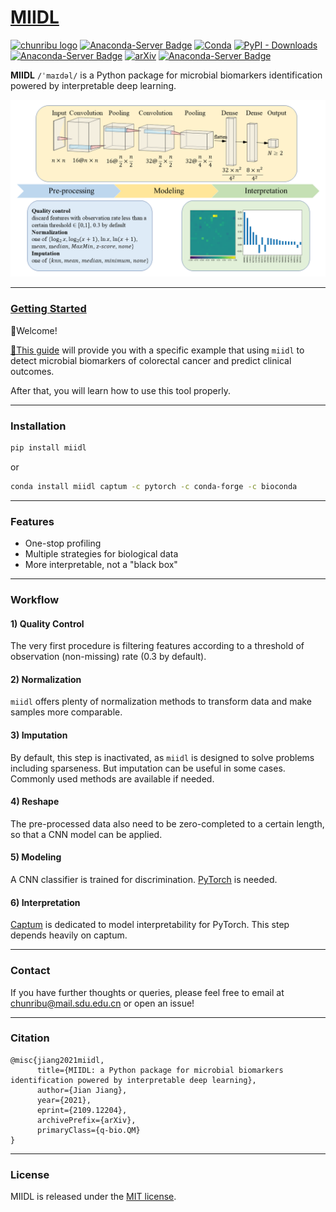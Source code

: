 # [MIIDL](https://chunribu.github.io/miidl)

[![chunribu logo](https://img.shields.io/badge/chunribu-🚀-black?logo=github)](https://github.com/chunribu/) [![Anaconda-Server Badge](https://anaconda.org/bioconda/miidl/badges/version.svg)](https://anaconda.org/bioconda/miidl) [![Conda](https://img.shields.io/conda/dn/bioconda/miidl?color=green&logo=anaconda&style=flat-square)](https://anaconda.org/bioconda/miidl) [![PyPI - Downloads](https://img.shields.io/pypi/dm/miidl?logo=pypi&style=flat-square)](https://pypi.org/project/miidl/) [![Anaconda-Server Badge](https://anaconda.org/bioconda/miidl/badges/platforms.svg)](https://anaconda.org/bioconda/miidl) [![arXiv](https://img.shields.io/badge/arXiv-2109.12204-default?style=flat-square)](https://arxiv.org/abs/2109.12204) [![Anaconda-Server Badge](https://anaconda.org/bioconda/miidl/badges/license.svg)](https://anaconda.org/bioconda/miidl) 

**MIIDL** `/ˈmaɪdəl/` is a Python package for microbial biomarkers identification powered by interpretable deep learning.

![model.png](https://github.com/chunribu/miidl/raw/main/docs/model.png)

---
### [Getting Started](https://github.com/chunribu/miidl/blob/main/Tutorials.ipynb)

👋Welcome! 

[🔗This guide](https://github.com/chunribu/miidl/blob/main/Tutorials.ipynb) will provide you with a specific example that using `miidl` to detect microbial biomarkers of colorectal cancer and predict clinical outcomes. 

After that, you will learn how to use this tool properly.

---
### Installation

```bash
pip install miidl
```
or
```bash
conda install miidl captum -c pytorch -c conda-forge -c bioconda
```

---
### Features

+ One-stop profiling
+ Multiple strategies for biological data
+ More interpretable, not a "black box"

---
### Workflow

#### 1) Quality Control

The very first procedure is filtering features according to a threshold of observation (non-missing) rate (0.3 by default).

#### 2) Normalization

`miidl` offers plenty of normalization methods to transform data and make samples more comparable. 

#### 3) Imputation

By default, this step is inactivated, as `miidl` is designed to solve problems including sparseness. But imputation can be useful in some cases. Commonly used methods are available if needed. 

#### 4) Reshape

The pre-processed data also need to be zero-completed to a certain length, so that a CNN model can be applied.

#### 5) Modeling

A CNN classifier is trained for discrimination. [PyTorch](https://pytorch.org) is needed.

#### 6) Interpretation

[Captum](https://captum.ai/) is dedicated to model interpretability for PyTorch. This step depends heavily on captum.

---
### Contact

If you have further thoughts or queries, please feel free to email at chunribu@mail.sdu.edu.cn or open an issue!

---
### Citation

```
@misc{jiang2021miidl,
      title={MIIDL: a Python package for microbial biomarkers identification powered by interpretable deep learning}, 
      author={Jian Jiang},
      year={2021},
      eprint={2109.12204},
      archivePrefix={arXiv},
      primaryClass={q-bio.QM}
}
```

---
### License

MIIDL is released under the [MIT license](https://github.com/chunribu/miidl/blob/main/LICENSE).
